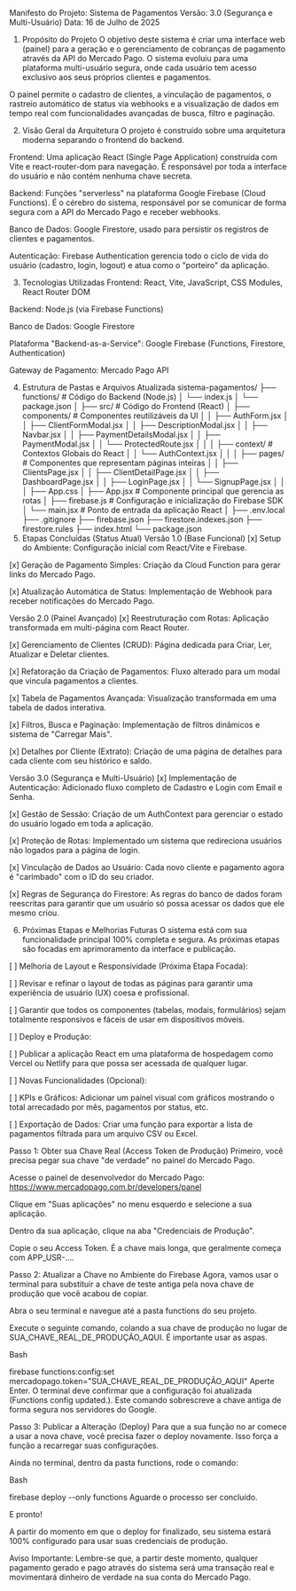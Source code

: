 Manifesto do Projeto: Sistema de Pagamentos
Versão: 3.0 (Segurança e Multi-Usuário)
Data: 16 de Julho de 2025

1. Propósito do Projeto
O objetivo deste sistema é criar uma interface web (painel) para a geração e o gerenciamento de cobranças de pagamento através da API do Mercado Pago. O sistema evoluiu para uma plataforma multi-usuário segura, onde cada usuário tem acesso exclusivo aos seus próprios clientes e pagamentos.

O painel permite o cadastro de clientes, a vinculação de pagamentos, o rastreio automático de status via webhooks e a visualização de dados em tempo real com funcionalidades avançadas de busca, filtro e paginação.

2. Visão Geral da Arquitetura
O projeto é construído sobre uma arquitetura moderna separando o frontend do backend.

Frontend: Uma aplicação React (Single Page Application) construída com Vite e react-router-dom para navegação. É responsável por toda a interface do usuário e não contém nenhuma chave secreta.

Backend: Funções "serverless" na plataforma Google Firebase (Cloud Functions). É o cérebro do sistema, responsável por se comunicar de forma segura com a API do Mercado Pago e receber webhooks.

Banco de Dados: Google Firestore, usado para persistir os registros de clientes e pagamentos.

Autenticação: Firebase Authentication gerencia todo o ciclo de vida do usuário (cadastro, login, logout) e atua como o "porteiro" da aplicação.

3. Tecnologias Utilizadas
Frontend: React, Vite, JavaScript, CSS Modules, React Router DOM

Backend: Node.js (via Firebase Functions)

Banco de Dados: Google Firestore

Plataforma "Backend-as-a-Service": Google Firebase (Functions, Firestore, Authentication)

Gateway de Pagamento: Mercado Pago API

4. Estrutura de Pastas e Arquivos Atualizada
sistema-pagamentos/
├── functions/            # Código do Backend (Node.js)
│   └── index.js
│   └── package.json
│
├── src/                  # Código do Frontend (React)
│   ├── components/       # Componentes reutilizáveis da UI
│   │   ├── AuthForm.jsx
│   │   ├── ClientFormModal.jsx
│   │   ├── DescriptionModal.jsx
│   │   ├── Navbar.jsx
│   │   ├── PaymentDetailsModal.jsx
│   │   ├── PaymentModal.jsx
│   │   └── ProtectedRoute.jsx
│   │
│   ├── context/          # Contextos Globais do React
│   │   └── AuthContext.jsx
│   │
│   ├── pages/            # Componentes que representam páginas inteiras
│   │   ├── ClientsPage.jsx
│   │   ├── ClientDetailPage.jsx
│   │   ├── DashboardPage.jsx
│   │   ├── LoginPage.jsx
│   │   └── SignupPage.jsx
│   │
│   ├── App.css
│   ├── App.jsx           # Componente principal que gerencia as rotas
│   ├── firebase.js       # Configuração e inicialização do Firebase SDK
│   └── main.jsx          # Ponto de entrada da aplicação React
│
├── .env.local
├── .gitignore
├── firebase.json
├── firestore.indexes.json
├── firestore.rules
├── index.html
└── package.json
5. Etapas Concluídas (Status Atual)
Versão 1.0 (Base Funcional)
[x] Setup do Ambiente: Configuração inicial com React/Vite e Firebase.

[x] Geração de Pagamento Simples: Criação da Cloud Function para gerar links do Mercado Pago.

[x] Atualização Automática de Status: Implementação de Webhook para receber notificações do Mercado Pago.

Versão 2.0 (Painel Avançado)
[x] Reestruturação com Rotas: Aplicação transformada em multi-página com React Router.

[x] Gerenciamento de Clientes (CRUD): Página dedicada para Criar, Ler, Atualizar e Deletar clientes.

[x] Refatoração da Criação de Pagamentos: Fluxo alterado para um modal que vincula pagamentos a clientes.

[x] Tabela de Pagamentos Avançada: Visualização transformada em uma tabela de dados interativa.

[x] Filtros, Busca e Paginação: Implementação de filtros dinâmicos e sistema de "Carregar Mais".

[x] Detalhes por Cliente (Extrato): Criação de uma página de detalhes para cada cliente com seu histórico e saldo.

Versão 3.0 (Segurança e Multi-Usuário)
[x] Implementação de Autenticação: Adicionado fluxo completo de Cadastro e Login com Email e Senha.

[x] Gestão de Sessão: Criação de um AuthContext para gerenciar o estado do usuário logado em toda a aplicação.

[x] Proteção de Rotas: Implementado um sistema que redireciona usuários não logados para a página de login.

[x] Vinculação de Dados ao Usuário: Cada novo cliente e pagamento agora é "carimbado" com o ID do seu criador.

[x] Regras de Segurança do Firestore: As regras do banco de dados foram reescritas para garantir que um usuário só possa acessar os dados que ele mesmo criou.

6. Próximas Etapas e Melhorias Futuras
O sistema está com sua funcionalidade principal 100% completa e segura. As próximas etapas são focadas em aprimoramento da interface e publicação.

[ ] Melhoria de Layout e Responsividade (Próxima Etapa Focada):

[ ] Revisar e refinar o layout de todas as páginas para garantir uma experiência de usuário (UX) coesa e profissional.

[ ] Garantir que todos os componentes (tabelas, modais, formulários) sejam totalmente responsivos e fáceis de usar em dispositivos móveis.

[ ] Deploy e Produção:

[ ] Publicar a aplicação React em uma plataforma de hospedagem como Vercel ou Netlify para que possa ser acessada de qualquer lugar.

[ ] Novas Funcionalidades (Opcional):

[ ] KPIs e Gráficos: Adicionar um painel visual com gráficos mostrando o total arrecadado por mês, pagamentos por status, etc.

[ ] Exportação de Dados: Criar uma função para exportar a lista de pagamentos filtrada para um arquivo CSV ou Excel.




Passo 1: Obter sua Chave Real (Access Token de Produção)
Primeiro, você precisa pegar sua chave "de verdade" no painel do Mercado Pago.

Acesse o painel de desenvolvedor do Mercado Pago: https://www.mercadopago.com.br/developers/panel

Clique em "Suas aplicações" no menu esquerdo e selecione a sua aplicação.

Dentro da sua aplicação, clique na aba "Credenciais de Produção".

Copie o seu Access Token. É a chave mais longa, que geralmente começa com APP_USR-....

Passo 2: Atualizar a Chave no Ambiente do Firebase
Agora, vamos usar o terminal para substituir a chave de teste antiga pela nova chave de produção que você acabou de copiar.

Abra o seu terminal e navegue até a pasta functions do seu projeto.

Execute o seguinte comando, colando a sua chave de produção no lugar de SUA_CHAVE_REAL_DE_PRODUÇÃO_AQUI. É importante usar as aspas.

Bash

firebase functions:config:set mercadopago.token="SUA_CHAVE_REAL_DE_PRODUÇÃO_AQUI"
Aperte Enter. O terminal deve confirmar que a configuração foi atualizada (Functions config updated.). Este comando sobrescreve a chave antiga de forma segura nos servidores do Google.

Passo 3: Publicar a Alteração (Deploy)
Para que a sua função no ar comece a usar a nova chave, você precisa fazer o deploy novamente. Isso força a função a recarregar suas configurações.

Ainda no terminal, dentro da pasta functions, rode o comando:

Bash

firebase deploy --only functions
Aguarde o processo ser concluído.

E pronto!

A partir do momento em que o deploy for finalizado, seu sistema estará 100% configurado para usar suas credenciais de produção.

Aviso Importante: Lembre-se que, a partir deste momento, qualquer pagamento gerado e pago através do sistema será uma transação real e movimentará dinheiro de verdade na sua conta do Mercado Pago.